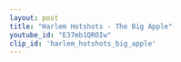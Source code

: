 ```yaml
---
layout: post
title: "Harlem Hotshots - The Big Apple"
youtube_id: "E37mb1QROIw"
clip_id: 'harlem_hotshots_big_apple'
---
```


